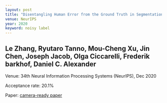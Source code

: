 ```yaml
---
layout: post
title: "Disentangling Human Error from the Ground Truth in Segmentation of Medical Images"
venue: NeurIPS
year: 2020
keyword: noisy label
---
```

Le Zhang, Ryutaro Tanno, Mou-Cheng Xu, Jin Chen, Joseph Jacob, Olga Ciccarelli, Frederik barkhof, Daniel C. Alexander
---
Venue: 34th Neural Information Processing Systems (NeurIPS), Dec 2020

Acceptance rate: 20.1%

Paper: <a href="https://papers.nips.cc/paper/2020/file/b5d17ed2b502da15aa727af0d51508d6-Paper.pdf"> camera-ready paper </a>
